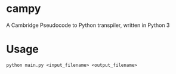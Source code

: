 # campy
A Cambridge Pseudocode to Python transpiler, written in Python 3
# Usage
`python main.py <input_filename> <output_filename>`
